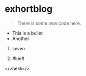 # exhortblog



> There is some new code here.

- This is a bullet
- Another 

1. seven

2. #lue#

</>hekk</>

